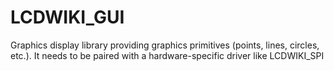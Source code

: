 # LCDWIKI_GUI
Graphics display library providing graphics primitives (points, lines, circles, etc.).  It needs to be paired with a hardware-specific driver like LCDWIKI_SPI

